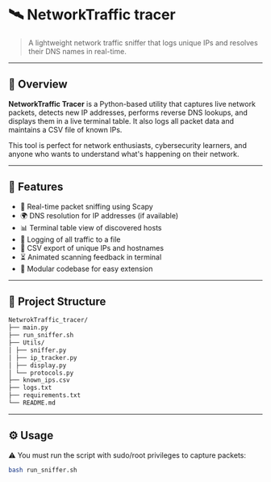 # 🛰️ NetworkTraffic tracer

> A lightweight network traffic sniffer that logs unique IPs and resolves their DNS names in real-time.

---

## 📌 Overview

**NetworkTraffic Tracer** is a Python-based utility that captures live network packets, detects new IP addresses, performs reverse DNS lookups, and displays them in a live terminal table. It also logs all packet data and maintains a CSV file of known IPs.

This tool is perfect for network enthusiasts, cybersecurity learners, and anyone who wants to understand what's happening on their network.

---

## 🚀 Features

- 📡 Real-time packet sniffing using Scapy  
- 🌍 DNS resolution for IP addresses (if available)  
- 📊 Terminal table view of discovered hosts  
- 📝 Logging of all traffic to a file  
- 📂 CSV export of unique IPs and hostnames  
- ⏳ Animated scanning feedback in terminal  
- 🧱 Modular codebase for easy extension

---

## 📁 Project Structure
```bash
NetwrokTraffic_tracer/
├── main.py
├── run_sniffer.sh
├── Utils/
│ ├── sniffer.py
│ ├── ip_tracker.py
│ ├── display.py
│ └── protocols.py
├── known_ips.csv
├── logs.txt
├── requirements.txt
└── README.md
```
---

## ⚙️ Usage

⚠️ You must run the script with sudo/root privileges to capture packets:
```bash
bash run_sniffer.sh 
